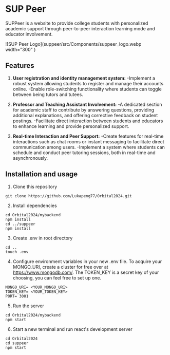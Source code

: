 # SUP Peer
SUPPeer is a website to provide college students with personalized academic support through peer-to-peer interaction learning mode and educator involvement.

![SUP Peer Logo](suppeer/src/Components/suppeer_logo.webp width="300" 
)

## Features
1)	**User registration and identity management system:**
-Implement a robust system allowing students to register and manage their accounts online.
-Enable role-switching functionality where students can toggle between being tutors and tutees.

2)	**Professor and Teaching Assistant Involvement:**
-A dedicated section for academic staff to contribute by answering questions, providing additional explanations, and offering corrective feedback on student postings.
-Facilitate direct interaction between students and educators to enhance learning and provide personalized support. 

3)	**Real-time Interaction and Peer Support:** 
-Create features for real-time interactions such as chat rooms or instant messaging to facilitate direct communication among users.
-Implement a system where students can schedule and conduct peer tutoring sessions, both in real-time and asynchronously.


## Installation and usage
1) Clone this repository  
```
git clone https://github.com/Lukapeng77/Orbital2024.git
```
2) Install dependencies  
```
cd Orbital2024/mybackend
npm install
cd ../suppeer
npm install
```
3) Create .env in root directory
```
cd ..
touch .env
```
4) Configure environment variables in your new .env file. To acquire your MONGO_URI, create a cluster for free over at https://www.mongodb.com/. The TOKEN_KEY is a secret key of your choosing, you can feel free to set up one.
```
MONGO_URI= <YOUR_MONGO_URI> 
TOKEN_KEY= <YOUR_TOKEN_KEY>
PORT= 3001 
```
5) Run the server
```
cd Orbital2024/mybackend
npm start
```
6) Start a new terminal and run react's development server
```
cd Orbital2024
cd suppeer
npm start
```


